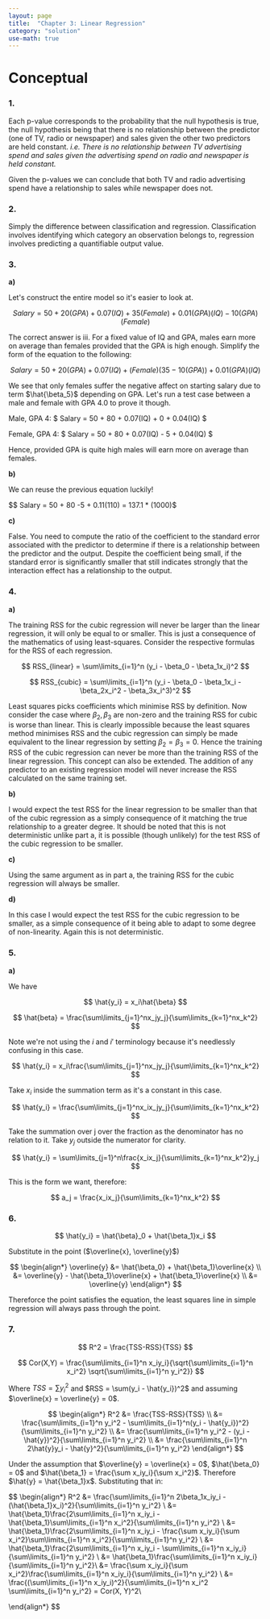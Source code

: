 ```yaml
---
layout: page
title:  "Chapter 3: Linear Regression"
category: "solution"
use-math: true
---
```


<h1 class="post-subtitle">Conceptual</h1>

### 1.
Each p-value corresponds to the probability that the null hypothesis is true, the null hypothesis being that there is no relationship between the predictor (one of TV, radio or newspaper) and sales given the other two predictors are held constant. *i.e. There is no relationship between TV advertising spend and sales given the advertising spend on radio and newspaper is held constant.*

Given the p-values we can conclude that both TV and radio advertising spend have a relationship to sales while newspaper does not.

### 2.
Simply the difference between classification and regression. Classification involves identifying which category an observation belongs to, regression involves predicting a quantifiable output value.

### 3.
**a)**

Let's construct the entire model so it's easier to look at.

$$ Salary = 50 + 20(GPA) + 0.07(IQ) + 35(Female) + 0.01(GPA)(IQ) - 10(GPA)(Female) $$

The correct answer is  iii. For a fixed value of IQ and GPA, males earn more on average than females provided that the GPA is high enough. Simplify the form of the equation to the following:

$$ Salary = 50 + 20(GPA) + 0.07(IQ) + (Female)(35 - 10(GPA)) + 0.01(GPA)(IQ) $$

We see that only females suffer the negative affect on starting salary due to term $\hat{\beta_5}$ depending on GPA. Let's run a test case between a male and female with GPA 4.0 to prove it though.

Male, GPA 4: $ Salary = 50 + 80 + 0.07(IQ) + 0 + 0.04(IQ) $

Female, GPA 4: $ Salary = 50 + 80 + 0.07(IQ) - 5  + 0.04(IQ) $

Hence, provided GPA is quite high males will earn more on average than females.

**b)**

We can reuse the previous equation luckily!

$$ Salary = 50 + 80 -5 + 0.11(110) = 137.1 * ($1000)$$

**c)**

False. You need to compute the ratio of the coefficient to the standard error associated with the predictor to determine if there is a relationship between the predictor and the output. Despite the coefficient being small, if the standard error is significantly smaller that still indicates strongly that the interaction effect has a relationship to the output.

### 4.

**a)**

The training RSS for the cubic regression will never be larger than the linear regression, it will only be equal to or smaller. This is just a consequence of the mathematics of using least-squares. Consider the respective formulas for the RSS of each regression.

$$ RSS_{linear} = \sum\limits_{i=1}^n (y_i - \beta_0 - \beta_1x_i)^2 $$

$$ RSS_{cubic} = \sum\limits_{i=1}^n (y_i - \beta_0 - \beta_1x_i - \beta_2x_i^2 - \beta_3x_i^3)^2 $$

Least squares picks coefficients which minimise RSS by definition. Now consider the case where $\beta_2, \beta_3$ are non-zero and the training RSS for cubic is worse than linear. This is clearly impossible because the least squares method minimises RSS and the cubic regression can simply be made equivalent to the linear regression by setting $\beta_2 = \beta_3 = 0$. Hence the training RSS of the cubic regression can never be more than the training RSS of the linear regression. This concept can also be extended. The addition of any predictor to an existing regression model will never increase the RSS calculated on the same training set.

**b)**

I would expect the test RSS for the linear regression to be smaller than that of the cubic regression as a simply consequence of it matching the true relationship to a greater degree. It should be noted that this is not deterministic unlike part a, it is possible (though unlikely) for the test RSS of the cubic regression to be smaller.

**c)**

Using the same argument as in part a, the training RSS for the cubic regression will always be smaller.

**d)**

In this case I would expect the test RSS for the cubic regression to be smaller, as a simple consequence of it being able to adapt to some degree of non-linearity. Again this is not deterministic.

### 5.

**a)**

We have

$$ \hat{y_i} = x_i\hat{\beta} $$

$$ \hat{beta} = \frac{\sum\limits_{j=1}^nx_jy_j}{\sum\limits_{k=1}^nx_k^2} $$

Note we're not using the $i$ and $i'$ terminology because it's needlessly confusing in this case.

$$ \hat{y_i} = x_i\frac{\sum\limits_{j=1}^nx_jy_j}{\sum\limits_{k=1}^nx_k^2} $$

Take $x_i$ inside the summation term as it's a constant in this case.

$$ \hat{y_i} = \frac{\sum\limits_{j=1}^nx_ix_jy_j}{\sum\limits_{k=1}^nx_k^2} $$

Take the summation over j over the fraction as the denominator has no relation to it. Take $y_j$ outside the numerator for clarity.

$$ \hat{y_i} = \sum\limits_{j=1}^n\frac{x_ix_j}{\sum\limits_{k=1}^nx_k^2}y_j $$

This is the form we want, therefore:

$$ a_j = \frac{x_ix_j}{\sum\limits_{k=1}^nx_k^2} $$

### 6.

$$ \hat{y_i} = \hat{\beta}_0 + \hat{\beta_1}x_i $$

Substitute in the point ($\overline{x}, \overline{y}$)

$$
\begin{align*}
\overline{y} &= \hat{\beta_0} + \hat{\beta_1}\overline{x} \\
 &= \overline{y} - \hat{\beta_1}\overline{x} + \hat{\beta_1}\overline{x} \\
 &= \overline{y}
\end{align*}
$$

Thereforce the point satisfies the equation, the least squares line in simple regression will always pass through the point.

### 7.

$$ R^2 = \frac{TSS-RSS}{TSS} $$

$$ Cor(X,Y) = \frac{\sum\limits_{i=1}^n x_iy_i}{\sqrt{\sum\limits_{i=1}^n x_i^2} \sqrt{\sum\limits_{i=1}^n y_i^2}} $$

Where $TSS = \sum y_i^2$ and $RSS = \sum(y_i - \hat{y_i})^2$ and assuming $\overline{x} = \overline{y} = 0$.

$$
\begin{align*}
R^2 &= \frac{TSS-RSS}{TSS} \\
&= \frac{\sum\limits_{i=1}^n y_i^2 - \sum\limits_{i=1}^n(y_i - \hat{y_i})^2}{\sum\limits_{i=1}^n y_i^2} \\
&= \frac{\sum\limits_{i=1}^n y_i^2 - (y_i - \hat{y})^2}{\sum\limits_{i=1}^n y_i^2} \\
&= \frac{\sum\limits_{i=1}^n 2\hat{y}y_i - \hat{y}^2}{\sum\limits_{i=1}^n y_i^2}
\end{align*}
$$

Under the assumption that $\overline{y} = \overline{x} = 0$, $\hat{\beta_0} = 0$ and $\hat{\beta_1} = \frac{\sum x_iy_i}{\sum x_i^2}$. Therefore $\hat{y} = \hat{\beta_1}x$. Substituting that in:

$$
\begin{align*}
R^2 &= \frac{\sum\limits_{i=1}^n 2\beta_1x_iy_i - (\hat{\beta_1}x_i)^2}{\sum\limits_{i=1}^n y_i^2} \\
&= \hat{\beta_1}\frac{2\sum\limits_{i=1}^n x_iy_i - \hat{\beta_1}\sum\limits_{i=1}^n x_i^2}{\sum\limits_{i=1}^n y_i^2} \\
&= \hat{\beta_1}\frac{2\sum\limits_{i=1}^n x_iy_i - \frac{\sum x_iy_i}{\sum x_i^2}\sum\limits_{i=1}^n x_i^2}{\sum\limits_{i=1}^n y_i^2} \\
&= \hat{\beta_1}\frac{2\sum\limits_{i=1}^n x_iy_i - \sum\limits_{i=1}^n x_iy_i}{\sum\limits_{i=1}^n y_i^2} \\
&= \hat{\beta_1}\frac{\sum\limits_{i=1}^n x_iy_i}{\sum\limits_{i=1}^n y_i^2}\\
&= \frac{\sum x_iy_i}{\sum x_i^2}\frac{\sum\limits_{i=1}^n x_iy_i}{\sum\limits_{i=1}^n y_i^2} \\
&= \frac{(\sum\limits_{i=1}^n x_iy_i)^2}{\sum\limits_{i=1}^n x_i^2 \sum\limits_{i=1}^n y_i^2} = Cor(X, Y)^2\\

\end{align*} 
$$




